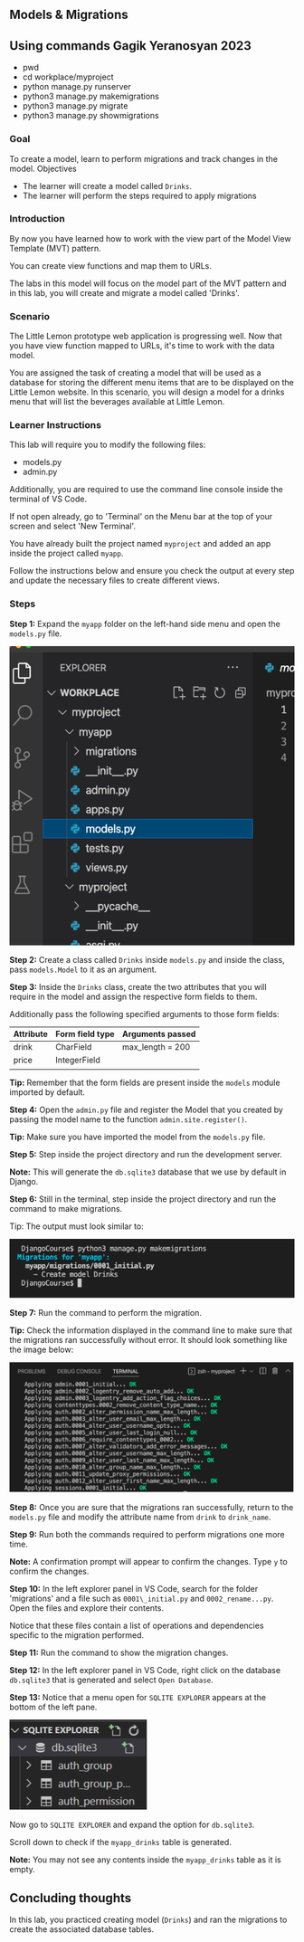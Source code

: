 ## Models & Migrations

## Using commands Gagik Yeranosyan 2023

- pwd
- cd workplace/myproject
- python manage.py runserver
- python3 manage.py makemigrations
- python3 manage.py migrate
- python3 manage.py showmigrations

### Goal

To create a model, learn to perform migrations and track changes in the model. Objectives

- The learner will create a model called `Drinks`.
- The learner will perform the steps required to apply migrations

### Introduction

By now you have learned how to work with the view part of the Model View Template (MVT) pattern.

You can create view functions and map them to URLs.

The labs in this model will focus on the model part of the MVT pattern and in this lab, you will create and migrate a model called 'Drinks'.

### Scenario

The Little Lemon prototype web application is progressing well. Now that you have view function mapped to URLs, it's time to work with the data model.

You are assigned the task of creating a model that will be used as a database for storing the different menu items that are to be displayed on the Little Lemon website. In this scenario, you will design a model for a drinks menu that will list the beverages available at Little Lemon.

### Learner Instructions

This lab will require you to modify the following files:

- models.py
- admin.py

Additionally, you are required to use the command line console inside the terminal of VS Code.

If not open already, go to 'Terminal' on the Menu bar at the top of your screen and select 'New Terminal'.

You have already built the project named `myproject` and added an app inside the project called `myapp`.

Follow the instructions below and ensure you check the output at every step and update the necessary files to create different views.

### Steps

**Step 1:**
Expand the `myapp` folder on the left-hand side menu and open the `models.py` file.

![models.py](assets/dir.png)

**Step 2:**
Create a class called `Drinks` inside `models.py` and inside the class, pass `models.Model` to it as an argument.

**Step 3:**
Inside the `Drinks` class, create the two attributes that you will require in the model and assign the respective form fields to them.

Additionally pass the following specified arguments to those form fields:

| **Attribute** | **Form field type** | **Arguments passed** |
| ------------- | ------------------- | -------------------- |
| drink         | CharField           | max_length = 200     |
| price         | IntegerField        |
|  |

**Tip:** Remember that the form fields are present inside the `models` module imported by default.

**Step 4:**
Open the `admin.py` file and register the Model that you created by passing the model name to the function `admin.site.register()`.

**Tip:** Make sure you have imported the model from the `models.py` file.

**Step 5:** Step inside the project directory and run the development server.

**Note:** This will generate the `db.sqlite3` database that we use by default in Django.

**Step 6:**
Still in the terminal, step inside the project directory and run the command to make migrations.

Tip: The output must look similar to:

![Make Migrations](assets/makemig.png)

**Step 7:**
Run the command to perform the migration.

**Tip:** Check the information displayed in the command line to make sure that the migrations ran successfully without error. It should look something like the image below:

![Migrate](assets/mig.png)

**Step 8:**
Once you are sure that the migrations ran successfully, return to the `models.py` file and modify the attribute name from `drink` to `drink_name`.

**Step 9:**
Run both the commands required to perform migrations one more time.

**Note:** A confirmation prompt will appear to confirm the changes. Type `y` to confirm the changes.

**Step 10:**
In the left explorer panel in VS Code, search for the folder 'migrations' and a file such as `0001\_initial.py` and `0002_rename...py`. Open the files and explore their contents.

Notice that these files contain a list of operations and dependencies specific to the migration performed.

**Step 11:**
Run the command to show the migration changes.

**Step 12:**
In the left explorer panel in VS Code, right click on the database `db.sqlite3` that is generated and select `Open Database`.

**Step 13:**
Notice that a menu open for `SQLITE EXPLORER` appears at the bottom of the left pane.

![Entry in db](assets/db.png)

Now go to `SQLITE EXPLORER` and expand the option for `db.sqlite3`.

Scroll down to check if the `myapp_drinks` table is generated.

**Note:** You may not see any contents inside the `myapp_drinks` table as it is empty.

## Concluding thoughts

In this lab, you practiced creating model (`Drinks`) and ran the migrations to create the associated database tables.
